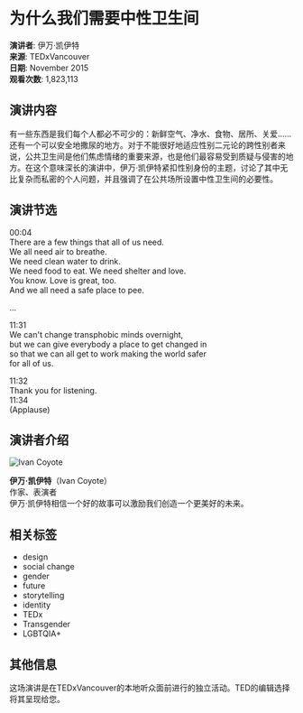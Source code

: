 # 为什么我们需要中性卫生间

**演讲者**: 伊万·凯伊特  
**来源**: TEDxVancouver  
**日期**: November 2015  
**观看次数**: 1,823,113  

## 演讲内容

有一些东西是我们每个人都必不可少的：新鲜空气、净水、食物、居所、关爱……还有一个可以安全地撒尿的地方。对于不能很好地适应性别二元论的跨性别者来说，公共卫生间是他们焦虑情绪的重要来源，也是他们最容易受到质疑与侵害的地方。在这个意味深长的演讲中，伊万·凯伊特紧扣性别身份的主题，讨论了其中无比复杂而私密的个人问题，并且强调了在公共场所设置中性卫生间的必要性。

## 演讲节选

00:04  
There are a few things that all of us need.  
We all need air to breathe.  
We need clean water to drink.  
We need food to eat. We need shelter and love.  
You know. Love is great, too.  
And we all need a safe place to pee.

...

11:31  
We can't change transphobic minds overnight,  
but we can give everybody a place to get changed in  
so that we can all get to work making the world safer  
for all of us.

11:32  
Thank you for listening.  
11:34  
(Applause)

## 演讲者介绍

![Ivan Coyote](https://pi.tedcdn.com/r/pe.tedcdn.com/images/ted/a76d19b46a14642ffb92adfc449764067600a155_254x191.jpg?u%5Br%5D=2&u%5Bs%5D=0.5&u%5Ba%5D=0.8&u%5Bt%5D=0.03&quality=80&w=3840)

**伊万·凯伊特**（Ivan Coyote）  
作家、表演者  
伊万·凯伊特相信一个好的故事可以激励我们创造一个更美好的未来。

## 相关标签

- design
- social change
- gender
- future
- storytelling
- identity
- TEDx
- Transgender
- LGBTQIA+

## 其他信息

这场演讲是在TEDxVancouver的本地听众面前进行的独立活动。TED的编辑选择将其呈现给您。